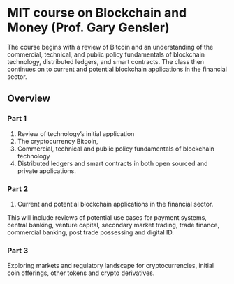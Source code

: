 # MIT course on **Blockchain and Money** (Prof. Gary Gensler)


The course begins with a review of Bitcoin and an understanding of the commercial, technical, and public policy fundamentals of blockchain technology, distributed ledgers, and smart contracts. The class then continues on to current and potential blockchain applications in the financial sector. 


## Overview

### Part 1

1. Review of technology’s initial application
2. The cryptocurrency Bitcoin,
3. Commercial, technical and public policy fundamentals of blockchain technology
4. Distributed ledgers and smart contracts in both open sourced and private applications.

### Part 2

1. Current and potential blockchain applications in the financial sector. 

This will include reviews of potential use cases for payment systems, central banking, venture  capital, secondary market trading, trade finance, commercial banking, post trade possessing and digital ID.

### Part 3
Exploring markets and regulatory landscape for cryptocurrencies, initial coin offerings, other tokens and crypto derivatives.

